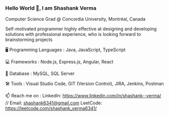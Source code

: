 ### Hello World 👋, I am Shashank Verma

Computer Science Grad @ Concordia University, Montréal, Canada

Self-motivated programmer highly effective at designing and developing solutions with professional experience, who is looking forward to brainstorming projects

🖥️ Programming Languages :
Java, JavaScript, TypeScript 

💻 Frameworks :
Node.js, Express.js, Angular, React

💾 Database :
MySQL, SQL Server

🛠️ Tools :
Visual Studio Code, GIT (Version Control), JIRA, Jenkins, Postman

📫 Reach me on :
LinkedIn: https://www.linkedin.com/in/shashank--verma/ //
Email: shashank6341@gmail.com
LeetCode: https://leetcode.com/shashank_verma6341/
